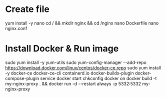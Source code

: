 
# Create file
yum install -y nano
cd / && mkdir nginx && cd /nginx
nano Dockerfile
nano nginx.conf
# Install Docker & Run image
sudo yum install -y yum-utils
sudo yum-config-manager --add-repo https://download.docker.com/linux/centos/docker-ce.repo
sudo yum install -y docker-ce docker-ce-cli containerd.io docker-buildx-plugin docker-compose-plugin
service docker start
chkconfig docker on
docker build -t my-nginx-proxy . && docker run -d --restart always -p 5332:5332 my-nginx-proxy